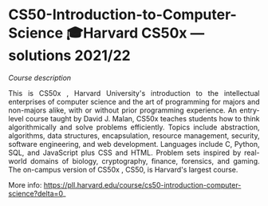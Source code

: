 # CS50-Introduction-to-Computer-Science 🎓Harvard CS50x — solutions 2021/22

_Course description_

<p align="justify" font face="Courier";"Tribuchet";"Helvetica";"Times" font size="10">This is CS50x , Harvard University's introduction to the intellectual enterprises of computer science and the art of programming for majors and non-majors alike, with or without prior programming experience. An entry-level course taught by David J. Malan, CS50x teaches students how to think algorithmically and solve problems efficiently. Topics include abstraction, algorithms, data structures, encapsulation, 
resource management, security, software engineering, and web development. Languages include C, Python, SQL, 
and JavaScript plus CSS and HTML. Problem sets inspired by real-world domains of biology, cryptography, finance, 
forensics, and gaming. The on-campus version of CS50x , CS50, is Harvard's largest course.</font></p> 

More info: https://pll.harvard.edu/course/cs50-introduction-computer-science?delta=0_
